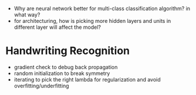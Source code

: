 - Why are neural network better for multi-class classification algorithm? in what way?
- for architecturing, how is picking more hidden layers and units in different layer will affect the model?




# Handwriting Recognition
- gradient check to debug back propagation
- random initialization to break symmetry
- iterating to pick the right lambda for regularization and avoid overfitting/underfitting 